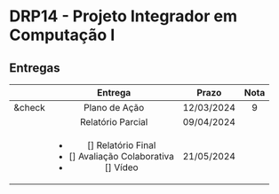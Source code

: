 # DRP14 - Projeto Integrador em Computação I

## Entregas

|     | Entrega | Prazo | Nota |
|:---:|:---:|:-----:|:---:|
| &check | Plano de Ação | 12/03/2024 | 9 |
|  | Relatório Parcial | 09/04/2024 |  |
|  | <ul><li>[] Relatório Final</li><li>[] Avaliação Colaborativa</li><li>[] Vídeo</li></ul> | 21/05/2024 |